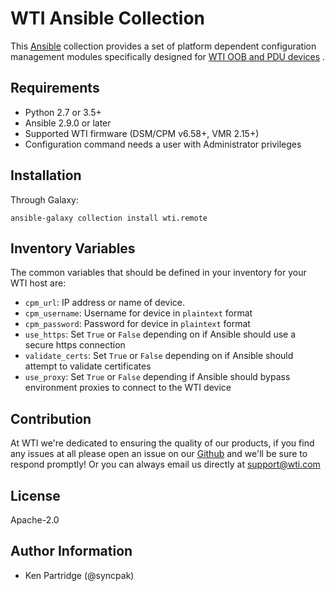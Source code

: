 WTI Ansible Collection
=========

This [Ansible](https://www.ansible.com/) collection provides a set of platform dependent configuration
 management modules specifically designed for  [WTI OOB and PDU devices](https://wti.com/) .

Requirements
------------

* Python 2.7 or 3.5+
* Ansible 2.9.0 or later
* Supported WTI firmware (DSM/CPM v6.58+, VMR 2.15+)
* Configuration command needs a user with Administrator privileges



Installation
-------


Through Galaxy:

```
ansible-galaxy collection install wti.remote
```


Inventory Variables
--------------

The common variables that should be defined in your inventory for your WTI host are:

* `cpm_url`: IP address or name of device.  
* `cpm_username`: Username for device in `plaintext` format  
* `cpm_password`: Password for device in `plaintext` format  
* `use_https`: Set `True` or `False` depending on if Ansible should use a secure https connection  
* `validate_certs`: Set `True` or `False` depending on if Ansible should attempt to validate certificates  
* `use_proxy`: Set `True` or `False` depending if Ansible should bypass environment proxies to connect to the WTI device   


Contribution
-------
At WTI we're dedicated to ensuring the quality of our products, if you find any
issues at all please open an issue on our [Github](https://github.com/wtinetworkgear/wti-collection) and we'll be sure to respond promptly!
Or you can always email us directly at support@wti.com


License
-------

Apache-2.0

Author Information
------------------
 - Ken Partridge (@syncpak)
